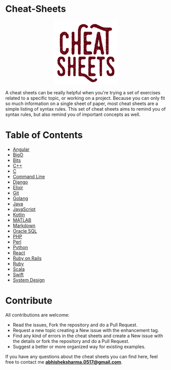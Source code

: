 # Cheat-Sheets

<p align="center">
  <img src="Cheat Sheets.png" width="200">
</p>

A cheat sheets can be really helpful when you're trying a set of exercises related to a specific topic, or working on a project. Because you can only fit so much information on a single sheet of paper, most cheat sheets are a simple listing of syntax rules. This set of cheat sheets aims to remind you of syntax rules, but also remind you of important concepts as well.

# Table of Contents

* [Angular](https://github.com/black-shadows/Cheat-Sheets/tree/master/Angular)
* [BigO](https://github.com/black-shadows/Cheat-Sheets/tree/master/BigO)
* [Bits](https://github.com/black-shadows/Cheat-Sheets/tree/master/Bits)
* [C++](https://github.com/black-shadows/Cheat-Sheets/tree/master/C%2B%2B)
* [C](https://github.com/black-shadows/Cheat-Sheets/tree/master/C)
* [Command Line](https://github.com/black-shadows/Cheat-Sheets/tree/master/Command%20Line)
* [Django](https://github.com/black-shadows/Cheat-Sheets/tree/master/Django)
* [Elixir](https://github.com/black-shadows/Cheat-Sheets/tree/master/Elixir)
* [Git](https://github.com/black-shadows/Cheat-Sheets/tree/master/Git)
* [Golang](https://github.com/black-shadows/Cheat-Sheets/tree/master/Golang)
* [Java](https://github.com/black-shadows/Cheat-Sheets/tree/master/Java)
* [JavaScript](https://github.com/black-shadows/Cheat-Sheets/tree/master/JavaScript)
* [Kotlin](https://github.com/black-shadows/Cheat-Sheets/tree/master/Kotlin)
* [MATLAB](https://github.com/black-shadows/Cheat-Sheets/tree/master/MATLAB)
* [Markdown](https://github.com/black-shadows/Cheat-Sheets/tree/master/Markdown)
* [Oracle SQL](https://github.com/black-shadows/Cheat-Sheets/tree/master/Oracle%20SQL)
* [PHP](https://github.com/black-shadows/Cheat-Sheets/tree/master/PHP)
* [Perl](https://github.com/black-shadows/Cheat-Sheets/tree/master/Perl)
* [Python](https://github.com/black-shadows/Cheat-Sheets/tree/master/Python)
* [React](https://github.com/black-shadows/Cheat-Sheets/tree/master/React)
* [Ruby on Rails](https://github.com/black-shadows/Cheat-Sheets/tree/master/Ruby%20on%20Rails)
* [Ruby](https://github.com/black-shadows/Cheat-Sheets/tree/master/Ruby)
* [Scala](https://github.com/black-shadows/Cheat-Sheets/tree/master/Scala)
* [Swift](https://github.com/black-shadows/Cheat-Sheets/tree/master/Swift)
* [System Design](https://github.com/black-shadows/Cheat-Sheets/tree/master/System%20Design)

# Contribute

All contributions are welcome:

* Read the issues, Fork the repository and do a Pull Request.
* Request a new topic creating a New issue with the enhancement tag.
* Find any kind of errors in the cheat sheets and create a New issue with the details or fork the repository and do a Pull Request.
* Suggest a better or more organized way for existing examples.

If you have any questions about the cheat sheets you can find here, feel free to contact me **abhisheksharma.0517@gmail.com**.
